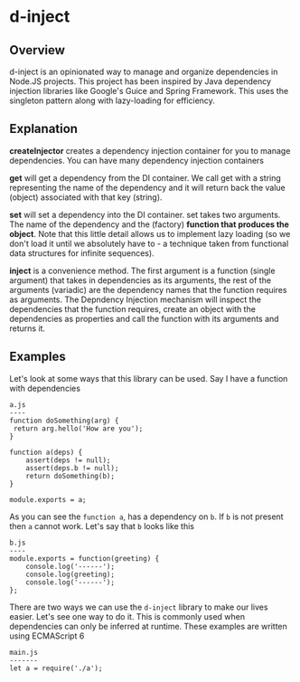 # d-inject

## Overview
d-inject is an opinionated way to manage and organize dependencies in Node.JS projects. This project has been inspired by Java dependency injection libraries like Google's Guice and Spring Framework. This uses the singleton pattern along with lazy-loading for efficiency.

## Explanation
<strong>createInjector</strong> creates a dependency injection container for you to manage dependencies. You can have many dependency injection containers

<strong>get</strong> will get a dependency from the DI container. We call get with a string representing the name of the dependency and it will return back the value (object) associated with that key (string).

<strong>set</strong> will set a dependency into the DI container. set takes two arguments. The name of the dependency and the (factory) <strong>function that produces the object</strong>. Note that this little detail allows us to implement lazy loading (so we don't load it until we absolutely have to - a technique taken from functional data structures for infinite sequences). 

<strong>inject</strong> is a convenience method. The first argument is a function (single argument) that takes in dependencies as its arguments, the rest of the arguments (variadic) are the dependency names that the function requires as arguments. The Depndency Injection mechanism will inspect the dependencies that the function requires, create an object with the dependencies as properties and call the function with its arguments and returns it.

## Examples

Let's look at some ways that this library can be used. 
Say I have a function with dependencies
```
a.js
----
function doSomething(arg) {
 return arg.hello('How are you');
}

function a(deps) {
    assert(deps != null);
    assert(deps.b != null);
    return doSomething(b);
}

module.exports = a;
```

As you can see the `function a`, has a dependency on `b`. If `b` is not present then `a` cannot work. Let's say that `b` looks like this
```
b.js
----
module.exports = function(greeting) {
    console.log('------');
    console.log(greeting);
    console.log('------');
};
```

There are two ways we can use the `d-inject` library to make our lives easier. Let's see one way to do it. This is commonly used when dependencies can only be inferred at runtime. These examples are written using ECMAScript 6

```
main.js
-------
let a = require('./a');
```

